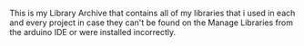 This is my Library Archive that contains all of my libraries that i used in each and every project in case they can't be found on the Manage Libraries from the arduino IDE or were installed incorrectly.
